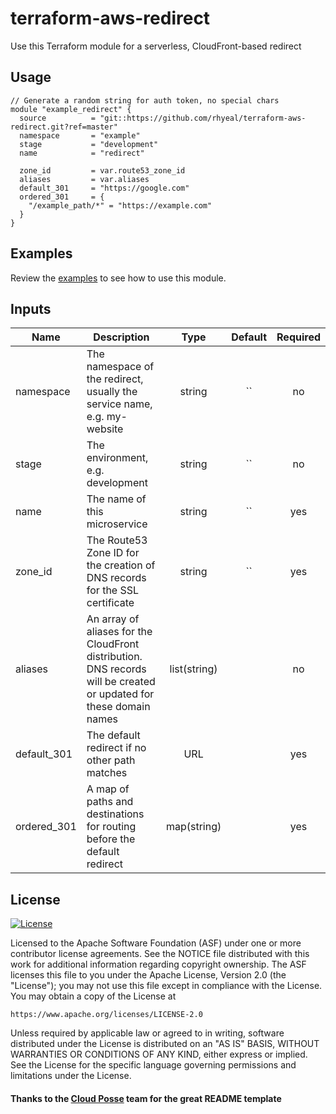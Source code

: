 # terraform-aws-redirect
Use this Terraform module for a serverless, CloudFront-based redirect

## Usage

```hcl
// Generate a random string for auth token, no special chars
module "example_redirect" {
  source          = "git::https://github.com/rhyeal/terraform-aws-redirect.git?ref=master"
  namespace       = "example"
  stage           = "development"
  name            = "redirect"

  zone_id         = var.route53_zone_id
  aliases         = var.aliases
  default_301     = "https://google.com"
  ordered_301     = {
    "/example_path/*" = "https://example.com"
  }
}
```

## Examples

Review the [examples](examples/) to see how to use this module.


## Inputs
| Name | Description | Type | Default | Required |
|------|-------------|:----:|:-----:|:-----:|
|namespace|The namespace of the redirect, usually the service name, e.g. my-website|string|``|no|
|stage|The environment, e.g. development|string|``|no|
|name|The name of this microservice|string|``|yes|
|zone_id|The Route53 Zone ID for the creation of DNS records for the SSL certificate|string|``|yes|
|aliases|An array of aliases for the CloudFront distribution. DNS records will be created or updated for these domain names|list(string)|<list>|no|
|default_301|The default redirect if no other path matches|URL|<URL>|yes|
|ordered_301|A map of paths and destinations for routing before the default redirect|map(string)|<map>|yes|

## License 

[![License](https://img.shields.io/badge/License-Apache%202.0-blue.svg)](https://opensource.org/licenses/Apache-2.0) 

Licensed to the Apache Software Foundation (ASF) under one
or more contributor license agreements.  See the NOTICE file
distributed with this work for additional information
regarding copyright ownership.  The ASF licenses this file
to you under the Apache License, Version 2.0 (the
"License"); you may not use this file except in compliance
with the License.  You may obtain a copy of the License at

    https://www.apache.org/licenses/LICENSE-2.0

Unless required by applicable law or agreed to in writing,
software distributed under the License is distributed on an
"AS IS" BASIS, WITHOUT WARRANTIES OR CONDITIONS OF ANY
KIND, either express or implied.  See the License for the
specific language governing permissions and limitations
under the License.

#### Thanks to the [Cloud Posse](https://cloudposse.com/) team for the great README template